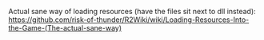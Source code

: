Actual sane way of loading resources (have the files sit next to dll instead): https://github.com/risk-of-thunder/R2Wiki/wiki/Loading-Resources-Into-the-Game-(The-actual-sane-way)

